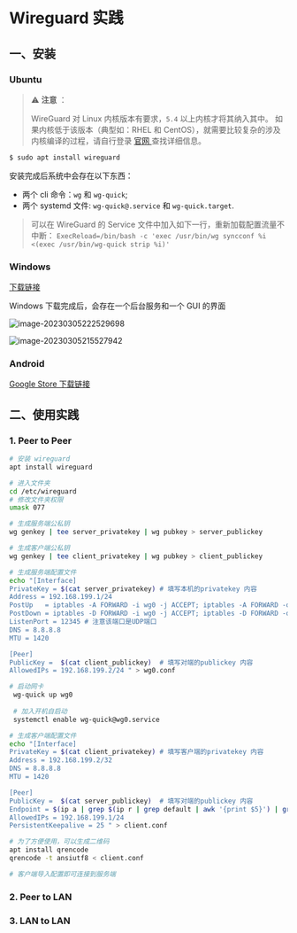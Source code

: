 # Wireguard 实践

## 一、安装

### Ubuntu

> ⚠️ **注意** ：
>
> WireGuard 对 Linux 内核版本有要求，`5.4` 以上内核才将其纳入其中。
> 如果内核低于该版本（典型如：RHEL 和 CentOS），就需要比较复杂的涉及内核编译的过程，请自行登录 [官网 ](https://www.wireguard.com/install/)查找详细信息。

```bash
$ sudo apt install wireguard
```

安装完成后系统中会存在以下东西：

- 两个 cli 命令：`wg` 和 `wg-quick`;
- 两个 systemd 文件: `wg-quick@.service` 和 `wg-quick.target`.

> 可以在 WireGuard 的 Service 文件中加入如下一行，重新加载配置流量不中断：
> `ExecReload=/bin/bash -c 'exec /usr/bin/wg syncconf %i <(exec /usr/bin/wg-quick strip %i)'`

### Windows

[下载链接](https://download.wireguard.com/windows-client/wireguard-installer.exe)

Windows 下载完成后，会存在一个后台服务和一个 GUI 的界面

![image-20230305222529698](http://blog-img-figure.oss-cn-chengdu.aliyuncs.com/img/image-20230305222529698.png)

![image-20230305215527942](http://blog-img-figure.oss-cn-chengdu.aliyuncs.com/img/image-20230305215527942.png)

### Android

[Google Store 下载链接](https://play.google.com/store/apps/details?id=com.wireguard.android)

## 二、使用实践

### 1. Peer to Peer

```bash
# 安装 wireguard
apt install wireguard

# 进入文件夹
cd /etc/wireguard
# 修改文件夹权限
umask 077

# 生成服务端公私钥
wg genkey | tee server_privatekey | wg pubkey > server_publickey

# 生成客户端公私钥
wg genkey | tee client_privatekey | wg pubkey > client_publickey

# 生成服务端配置文件
echo "[Interface]
PrivateKey = $(cat server_privatekey) # 填写本机的privatekey 内容
Address = 192.168.199.1/24
PostUp   = iptables -A FORWARD -i wg0 -j ACCEPT; iptables -A FORWARD -o $(ip r | grep default | awk '{print $5}') -j ACCEPT; iptables -t nat -A POSTROUTING -o eth0 -j MASQUERADE
PostDown = iptables -D FORWARD -i wg0 -j ACCEPT; iptables -D FORWARD -o $(ip r | grep default | awk '{print $5}') -j ACCEPT; iptables -t nat -D POSTROUTING -o eth0 -j MASQUERADE
ListenPort = 12345 # 注意该端口是UDP端口
DNS = 8.8.8.8
MTU = 1420

[Peer]
PublicKey =  $(cat client_publickey)  # 填写对端的publickey 内容
AllowedIPs = 192.168.199.2/24 " > wg0.conf

# 启动网卡
 wg-quick up wg0
 
 # 加入开机自启动
 systemctl enable wg-quick@wg0.service

# 生成客户端配置文件
echo "[Interface]
PrivateKey = $(cat client_privatekey) # 填写客户端的privatekey 内容
Address = 192.168.199.2/32
DNS = 8.8.8.8
MTU = 1420

[Peer]
PublicKey =  $(cat server_publickey)  # 填写对端的publickey 内容
Endpoint = $(ip a | grep $(ip r | grep default | awk '{print $5}') | grep inet | awk '{print $2}' | cut -d'/' -f 1):12345 # 对端地址
AllowedIPs = 192.168.199.1/24 
PersistentKeepalive = 25 " > client.conf

# 为了方便使用，可以生成二维码
apt install qrencode
qrencode -t ansiutf8 < client.conf

# 客户端导入配置即可连接到服务端
```

### 2. Peer to LAN

### 3. LAN to LAN

